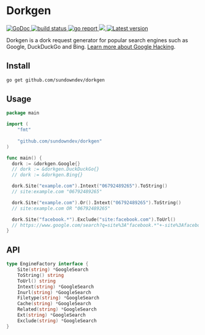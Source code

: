# Dorkgen

<div align="left">
  <a href="https://godoc.org/github.com/sundowndev/dorkgen">
    <img src="https://godoc.org/github.com/sundowndev/dorkgen?status.svg" alt="GoDoc">
  </a>
  <a href="https://github.com/sundowndev/dorkgen/actions">
    <img src="https://img.shields.io/endpoint.svg?url=https://actions-badge.atrox.dev/sundowndev/dorkgen/badge?ref=master" alt="build status" />
  </a>
  <a href="https://goreportcard.com/report/github.com/sundowndev/dorkgen">
    <img src="https://goreportcard.com/badge/github.com/sundowndev/dorkgen" alt="go report" />
  </a>
  <a href="https://codeclimate.com/github/sundowndev/dorkgen/maintainability">
    <img src="https://api.codeclimate.com/v1/badges/e827d7cc994c6519d319/maintainability" />
  </a>
  <a href="https://github.com/sundowndev/dorkgen/releases">
    <img src="https://img.shields.io/github/release/SundownDEV/dorkgen.svg" alt="Latest version" />
  </a>
</div>

Dorkgen is a dork request generator for popular search engines such as Google, DuckDuckGo and Bing. [Learn more about Google Hacking](https://en.wikipedia.org/wiki/Google_hacking).

## Install

```bash
go get github.com/sundowndev/dorkgen
```

## Usage

```go
package main

import (
	"fmt"
  
  	"github.com/sundowndev/dorkgen"
)

func main() {
  dork := &dorkgen.Google{}
  // dork := &dorkgen.DuckDuckGo{}
  // dork := &dorkgen.Bing{}

  dork.Site("example.com").Intext("06792489265").ToString()
  // site:example.com "06792489265"

  dork.Site("example.com").Or().Intext("06792489265").ToString()
  // site:example.com OR "06792489265"

  dork.Site("facebook.*").Exclude("site:facebook.com").ToUrl()
  // https://www.google.com/search?q=site%3A"facebook.*"+-site%3Afacebook.com
}
```

## API

```go
type EngineFactory interface {
	Site(string) *GoogleSearch
	ToString() string
	ToUrl() string
	Intext(string) *GoogleSearch
	Inurl(string) *GoogleSearch
	Filetype(string) *GoogleSearch
	Cache(string) *GoogleSearch
	Related(string) *GoogleSearch
	Ext(string) *GoogleSearch
	Exclude(string) *GoogleSearch
}
```
